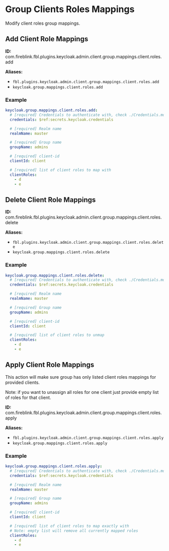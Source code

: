 # Group Clients Roles Mappings

Modify client roles group mappings.

## Add Client Role Mappings

**ID:** com.fireblink.fbl.plugins.keycloak.admin.client.group.mappings.client.roles.add

**Aliases:**

- `fbl.plugins.keycloak.admin.client.group.mappings.client.roles.add`
- `keycloak.group.mappings.client.roles.add`

### Example

```yaml
keycloak.group.mappings.client.roles.add:
  # [required] Credentials to authenticate with, check ./Credentials.md for more information
  credentials: $ref:secrets.keycloak.credentials

  # [required] Realm name
  realmName: master

  # [required] Group name
  groupName: admins

  # [required] client-id
  clientId: client

  # [required] list of client roles to map with
  clientRoles:
    - d
    - e
```

## Delete Client Role Mappings

**ID:** com.fireblink.fbl.plugins.keycloak.admin.client.group.mappings.client.roles.delete

**Aliases:**

- `fbl.plugins.keycloak.admin.client.group.mappings.client.roles.delete`
- `keycloak.group.mappings.client.roles.delete`

### Example

```yaml
keycloak.group.mappings.client.roles.delete:
  # [required] Credentials to authenticate with, check ./Credentials.md for more information
  credentials: $ref:secrets.keycloak.credentials

  # [required] Realm name
  realmName: master

  # [required] Group name
  groupName: admins

  # [required] client-id
  clientId: client

  # [required] list of client roles to unmap
  clientRoles:
    - d
    - e
```

## Apply Client Role Mappings

This action will make sure group has only listed client roles mappings for provided clients.

Note: if you want to unassign all roles for one client just provide empty list of roles for that client.

**ID:** com.fireblink.fbl.plugins.keycloak.admin.client.group.mappings.client.roles.apply

**Aliases:**

- `fbl.plugins.keycloak.admin.client.group.mappings.client.roles.apply`
- `keycloak.group.mappings.client.roles.apply`

### Example

```yaml
keycloak.group.mappings.client.roles.apply:
  # [required] Credentials to authenticate with, check ./Credentials.md for more information
  credentials: $ref:secrets.keycloak.credentials

  # [required] Realm name
  realmName: master

  # [required] Group name
  groupName: admins

  # [required] client-id
  clientId: client

  # [required] list of client roles to map exactly with
  # Note: empty list will remove all currently mapped roles
  clientRoles:
    - d
    - e
```
